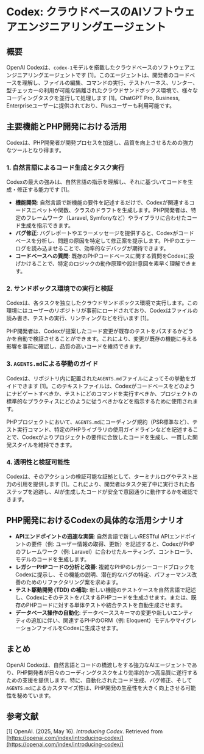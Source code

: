 # Codex: クラウドベースのAIソフトウェアエンジニアリングエージェント

## 概要

OpenAI Codexは、`codex-1`モデルを搭載したクラウドベースのソフトウェアエンジニアリングエージェントです [1]。このエージェントは、開発者のコードベースを理解し、ファイルの編集、コマンドの実行、テストハーネス、リンター、型チェッカーの利用が可能な隔離されたクラウドサンドボックス環境で、様々なコーディングタスクを並行して処理します [1]。ChatGPT Pro, Business, Enterpriseユーザーに提供されており、Plusユーザーも利用可能です。

## 主要機能とPHP開発における活用

Codexは、PHP開発者が開発プロセスを加速し、品質を向上させるための強力なツールとなり得ます。

### 1. 自然言語によるコード生成とタスク実行

Codexの最大の強みは、自然言語の指示を理解し、それに基づいてコードを生成・修正する能力です [1]。

*   **機能開発**: 自然言語で新機能の要件を記述するだけで、Codexが関連するコードスニペットや関数、クラスのドラフトを生成します。PHP開発者は、特定のフレームワーク（Laravel, Symfonyなど）やライブラリに合わせたコード生成を指示できます。
*   **バグ修正**: バグレポートやエラーメッセージを提供すると、Codexがコードベースを分析し、問題の原因を特定して修正案を提示します。PHPのエラーログを読み込ませることで、効率的なデバッグが期待できます。
*   **コードベースへの質問**: 既存のPHPコードベースに関する質問をCodexに投げかけることで、特定のロジックの動作原理や設計意図を素早く理解できます。

### 2. サンドボックス環境での実行と検証

Codexは、各タスクを独立したクラウドサンドボックス環境で実行します。この環境にはユーザーのリポジトリが事前にロードされており、Codexはファイルの読み書き、テストの実行、リンティングなどを行います [1]。

PHP開発者は、Codexが提案したコード変更が既存のテストをパスするかどうかを自動で検証させることができます。これにより、変更が既存の機能に与える影響を事前に確認し、品質の高いコードを維持できます。

### 3. `AGENTS.md`による挙動のガイド

Codexは、リポジトリ内に配置された`AGENTS.md`ファイルによってその挙動をガイドできます [1]。このテキストファイルは、Codexがコードベースをどのようにナビゲートすべきか、テストにどのコマンドを実行すべきか、プロジェクトの標準的なプラクティスにどのように従うべきかなどを指示するために使用されます。

PHPプロジェクトにおいて、`AGENTS.md`にコーディング規約（PSR標準など）、テスト実行コマンド、特定のPHPライブラリの使用ガイドラインなどを記述することで、Codexがよりプロジェクトの要件に合致したコードを生成し、一貫した開発スタイルを維持できます。

### 4. 透明性と検証可能性

Codexは、そのアクションの検証可能な証拠として、ターミナルログやテスト出力の引用を提供します [1]。これにより、開発者はタスク完了中に実行された各ステップを追跡し、AIが生成したコードが安全で意図通りに動作するかを確認できます。

## PHP開発におけるCodexの具体的な活用シナリオ

*   **APIエンドポイントの迅速な実装**: 自然言語で新しいRESTful APIエンドポイントの要件（例: ユーザー情報の取得、更新）を記述すると、CodexがPHPのフレームワーク（例: Laravel）に合わせたルーティング、コントローラ、モデルのコードを生成します。
*   **レガシーPHPコードの分析と改善**: 複雑なPHPのレガシーコードブロックをCodexに提示し、その機能の説明、潜在的なバグの特定、パフォーマンス改善のためのリファクタリング案を求めます。
*   **テスト駆動開発 (TDD) の補助**: 新しい機能のテストケースを自然言語で記述し、CodexにそのテストをパスするPHPコードを生成させます。または、既存のPHPコードに対する単体テストや結合テストを自動生成させます。
*   **データベース操作の自動化**: データベーススキーマの変更や新しいエンティティの追加に伴い、関連するPHPのORM（例: Eloquent）モデルやマイグレーションファイルをCodexに生成させます。

## まとめ

OpenAI Codexは、自然言語とコードの橋渡しをする強力なAIエージェントであり、PHP開発者が日々のコーディングタスクをより効率的かつ高品質に遂行するための支援を提供します。特に、自動化されたコード生成、バグ修正、そして`AGENTS.md`によるカスタマイズ性は、PHP開発の生産性を大きく向上させる可能性を秘めています。

## 参考文献

[1] OpenAI. (2025, May 16). *Introducing Codex*. Retrieved from [https://openai.com/index/introducing-codex/](https://openai.com/index/introducing-codex/)

